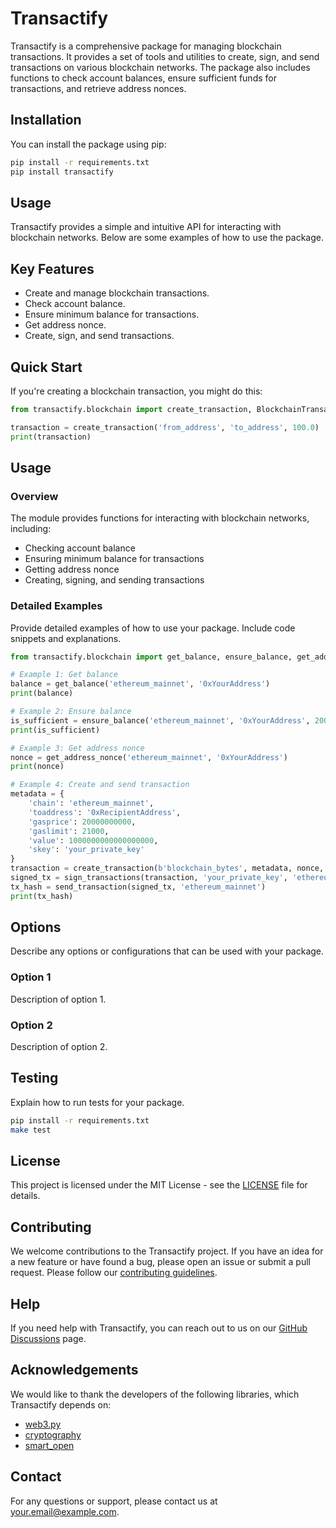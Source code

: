 # Transactify

Transactify is a comprehensive package for managing blockchain transactions. It provides a set of tools and utilities to create, sign, and send transactions on various blockchain networks. The package also includes functions to check account balances, ensure sufficient funds for transactions, and retrieve address nonces.

## Installation

You can install the package using pip:

```bash
pip install -r requirements.txt
pip install transactify
```

## Usage

Transactify provides a simple and intuitive API for interacting with blockchain networks. Below are some examples of how to use the package.

## Key Features

- Create and manage blockchain transactions.
- Check account balance.
- Ensure minimum balance for transactions.
- Get address nonce.
- Create, sign, and send transactions.

## Quick Start

If you're creating a blockchain transaction, you might do this:

```python
from transactify.blockchain import create_transaction, BlockchainTransaction

transaction = create_transaction('from_address', 'to_address', 100.0)
print(transaction)
```

## Usage

### Overview

The module provides functions for interacting with blockchain networks, including:
- Checking account balance
- Ensuring minimum balance for transactions
- Getting address nonce
- Creating, signing, and sending transactions

### Detailed Examples

Provide detailed examples of how to use your package. Include code snippets and explanations.

```python
from transactify.blockchain import get_balance, ensure_balance, get_address_nonce, create_transaction, sign_transactions, send_transaction

# Example 1: Get balance
balance = get_balance('ethereum_mainnet', '0xYourAddress')
print(balance)

# Example 2: Ensure balance
is_sufficient = ensure_balance('ethereum_mainnet', '0xYourAddress', 20000000000, 21000)
print(is_sufficient)

# Example 3: Get address nonce
nonce = get_address_nonce('ethereum_mainnet', '0xYourAddress')
print(nonce)

# Example 4: Create and send transaction
metadata = {
    'chain': 'ethereum_mainnet',
    'toaddress': '0xRecipientAddress',
    'gasprice': 20000000000,
    'gaslimit': 21000,
    'value': 1000000000000000000,
    'skey': 'your_private_key'
}
transaction = create_transaction(b'blockchain_bytes', metadata, nonce, 1)
signed_tx = sign_transactions(transaction, 'your_private_key', 'ethereum_mainnet')
tx_hash = send_transaction(signed_tx, 'ethereum_mainnet')
print(tx_hash)
```

## Options

Describe any options or configurations that can be used with your package.

### Option 1

Description of option 1.

### Option 2

Description of option 2.

## Testing

Explain how to run tests for your package.

```sh
pip install -r requirements.txt
make test
```

## License

This project is licensed under the MIT License - see the [LICENSE](LICENSE) file for details.

## Contributing

We welcome contributions to the Transactify project. If you have an idea for a new feature or have found a bug, please open an issue or submit a pull request. Please follow our [contributing guidelines](CONTRIBUTING.md).

## Help

If you need help with Transactify, you can reach out to us on our [GitHub Discussions](https://github.com/yourusername/Transactify/discussions) page.

## Acknowledgements

We would like to thank the developers of the following libraries, which Transactify depends on:
- [web3.py](https://github.com/ethereum/web3.py)
- [cryptography](https://github.com/pyca/cryptography)
- [smart_open](https://github.com/RaRe-Technologies/smart_open)

## Contact

For any questions or support, please contact us at your.email@example.com.